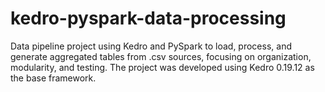 # kedro-pyspark-data-processing
Data pipeline project using Kedro and PySpark to load, process, and generate aggregated tables from .csv sources, focusing on organization, modularity, and testing. The project was developed using Kedro 0.19.12 as the base framework.
